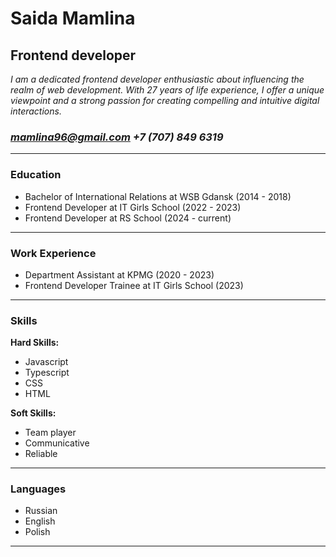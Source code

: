 # Saida Mamlina
## Frontend developer
*I am a dedicated frontend developer enthusiastic about influencing the realm of web development. With 27 years of life experience, I offer a unique viewpoint and a strong passion for creating compelling and intuitive digital interactions.*

### *mamlina96@gmail.com*       *+7 (707) 849 6319*
----------------------

### Education
- Bachelor of International Relations at WSB Gdansk (2014 - 2018)
- Frontend Developer at IT Girls School (2022 - 2023)
- Frontend Developer at RS School (2024 - current)
**********************

### Work Experience
- Department Assistant at KPMG (2020 - 2023)
- Frontend Developer Trainee at IT Girls School (2023)
**********************

### Skills
**Hard Skills:** 
- Javascript
- Typescript
- CSS
- HTML


**Soft Skills:**
- Team player
- Communicative
- Reliable
**********************

### Languages
- Russian
- English
- Polish 
**********************
